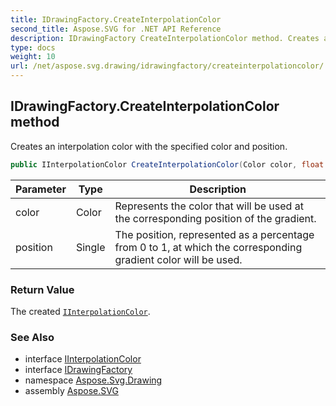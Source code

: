 ```yaml
---
title: IDrawingFactory.CreateInterpolationColor
second_title: Aspose.SVG for .NET API Reference
description: IDrawingFactory CreateInterpolationColor method. Creates an interpolation color with the specified color and position
type: docs
weight: 10
url: /net/aspose.svg.drawing/idrawingfactory/createinterpolationcolor/
---
```

## IDrawingFactory.CreateInterpolationColor method

Creates an interpolation color with the specified color and position.

```csharp
public IInterpolationColor CreateInterpolationColor(Color color, float position)
```

| Parameter | Type | Description |
| --- | --- | --- |
| color | Color | Represents the color that will be used at the corresponding position of the gradient. |
| position | Single | The position, represented as a percentage from 0 to 1, at which the corresponding gradient color will be used. |

### Return Value

The created [`IInterpolationColor`](../../iinterpolationcolor/).

### See Also

* interface [IInterpolationColor](../../iinterpolationcolor/)
* interface [IDrawingFactory](../)
* namespace [Aspose.Svg.Drawing](../../../aspose.svg.drawing/)
* assembly [Aspose.SVG](../../../)
